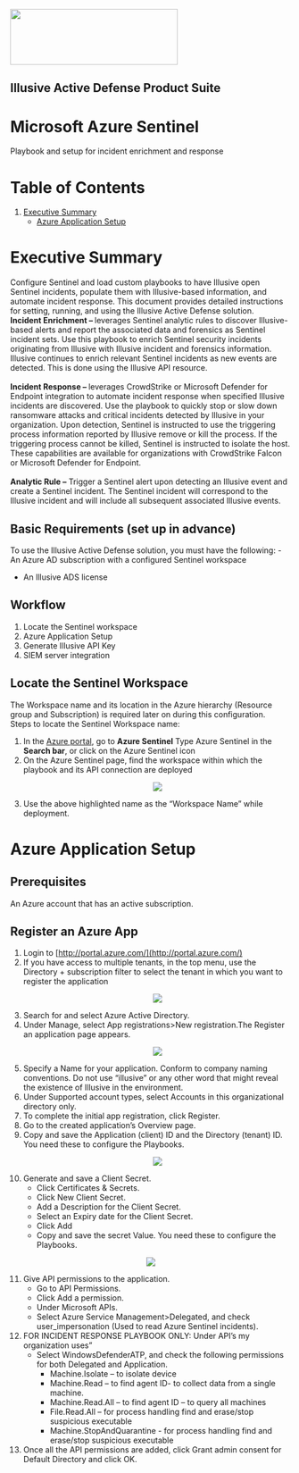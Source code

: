 
<p align="left">  
<img width="300" height="100" src="./Images/logo.jpg"> </a>
</p>

## Illusive Active Defense Product Suite

# Microsoft Azure Sentinel

  Playbook and setup for incident enrichment and response

# Table of Contents

1. [Executive Summary](#executive_summary)
   - [Azure Application Setup](#azureappsetup)

<a name="executive_summary">

# Executive Summary

Configure Sentinel and load custom playbooks to have Illusive open Sentinel incidents, populate them with Illusive-based information, and automate incident response.
This document provides detailed instructions for setting, running, and using the Illusive Active Defense solution.
   <br>
   <b>Incident Enrichment – </b>leverages Sentinel analytic rules to discover Illusive-based alerts and report the associated data and forensics as Sentinel incident sets. 
Use this playbook to enrich Sentinel security incidents originating from Illusive with Illusive incident and forensics information. Illusive continues to enrich relevant Sentinel incidents as new events are detected. This is done using the Illusive API resource.   
   <br>
<b>Incident Response – </b>leverages CrowdStrike or Microsoft Defender for Endpoint integration to automate incident response when specified Illusive incidents are discovered. 
Use the playbook to quickly stop or slow down ransomware attacks and critical incidents detected by Illusive in your organization. Upon detection, Sentinel is instructed to use the triggering process information reported by Illusive remove or kill the process. If the triggering process cannot be killed, Sentinel is instructed to isolate the host. These capabilities are available for organizations with CrowdStrike Falcon or Microsoft Defender for Endpoint.   
   <br>
<b>Analytic Rule –</b> Trigger a Sentinel alert upon detecting an Illusive event and create a Sentinel incident. The Sentinel incident will correspond to the Illusive incident and will include all subsequent associated Illusive events.
   <br>

 ## Basic Requirements (set up in advance) 
   
To use the Illusive Active Defense solution, you must have the following: 
	- An Azure AD subscription with a configured Sentinel workspace
  - An Illusive ADS license

## Workflow 
   
1. Locate the Sentinel workspace
2. Azure Application Setup 
3. Generate Illusive API Key 
4. SIEM server integration 
   
## Locate the Sentinel Workspace
   
The Workspace name and its location in the Azure hierarchy (Resource group and Subscription) is required later on during this configuration.
   <br>
Steps to locate the Sentinel Workspace name:
   <br>
1. In the [Azure portal](https://portal.azure.com/), go to <b>Azure Sentinel</b>
   Type Azure Sentinel in the <b>Search bar</b>, or click on the Azure Sentinel icon
2. On the Azure Sentinel page, find the workspace within which the playbook and its API connection are deployed
   <p align="center">  
      <img src="./Images/Workspace.png"> </a>
   </p>
3. Use the above highlighted name as the “Workspace Name” while deployment.

<a name="azureappsetup">
   
# Azure Application Setup
   
## Prerequisites
   An Azure account that has an active subscription.
## Register an Azure App
   
1. Login to [http://portal.azure.com/](http://portal.azure.com/) 
2. If you have access to multiple tenants, in the top menu, use the Directory + subscription filter to select the tenant in which you want to register the application
   <p align="center">  
      <img src="./Images/app_registration.png"> </a>
   </p>
3. Search for and select Azure Active Directory.
4. Under Manage, select App registrations>New registration.The Register an application page appears.
   <p align="center">  
      <img src="./Images/app_name.png"> </a>
   </p>
5. Specify a Name for your application.
Conform to company naming conventions. Do not use “illusive” or any other word that might reveal the existence of Illusive in the environment. 
6. Under Supported account types, select Accounts in this organizational directory only.
7. To complete the initial app registration, click Register.
8. Go to the created application’s Overview page.
9. Copy and save the Application (client) ID and the Directory (tenant) ID. You need these to configure the Playbooks.
   <p align="center">  
      <img src="./Images/Certificates_and_Secrets.png"> </a>
   </p>
10. Generate and save a Client Secret. 
    - Click Certificates & Secrets.
    - Click New Client Secret.
    - Add a Description for the Client Secret.
    - Select an Expiry date for the Client Secret.
    - Click Add 
    - Copy and save the secret Value. You need these to configure the Playbooks.
   <p align="center">  
      <img src="./Images/API_Permission.png"> </a>
   </p>
   
11. Give API permissions to the application.
      - Go to API Permissions.
      - Click Add a permission.
      - Under Microsoft APIs.
      - Select Azure Service Management>Delegated, and check user_impersonation (Used to read Azure Sentinel incidents). 
12. FOR INCIDENT RESPONSE PLAYBOOK ONLY: Under API’s my organization uses”
     - Select WindowsDefenderATP, and check the following permissions for both Delegated and Application.
         - Machine.Isolate – to isolate device
         - Machine.Read – to find agent ID- to collect data from a single machine. 
         - Machine.Read.All – to find agent ID – to query all machines 
         - File.Read.All – for process handling find and erase/stop suspicious executable
         - Machine.StopAndQuarantine - for process handling find and erase/stop suspicious executable
13. Once all the API permissions are added, click Grant admin consent for Default Directory and click OK. 
